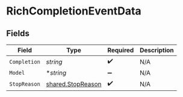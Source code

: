 # RichCompletionEventData


## Fields

| Field                                                         | Type                                                          | Required                                                      | Description                                                   |
| ------------------------------------------------------------- | ------------------------------------------------------------- | ------------------------------------------------------------- | ------------------------------------------------------------- |
| `Completion`                                                  | *string*                                                      | :heavy_check_mark:                                            | N/A                                                           |
| `Model`                                                       | **string*                                                     | :heavy_minus_sign:                                            | N/A                                                           |
| `StopReason`                                                  | [shared.StopReason](../../../pkg/models/shared/stopreason.md) | :heavy_check_mark:                                            | N/A                                                           |
